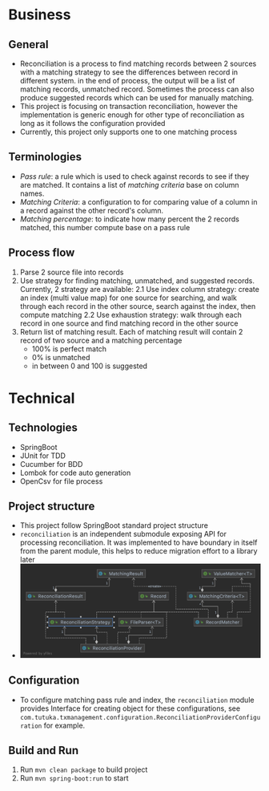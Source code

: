 # Business
## General
 - Reconciliation is a process to find matching records between 2 sources with a matching strategy to see the differences between
 record in different system. in the end of process, the output will be a list of matching records, unmatched record. 
 Sometimes the process can also produce suggested records which can be used for manually matching. 
 - This project is focusing on transaction reconciliation, however the implementation is generic enough for other type of reconciliation 
 as long as it follows the configuration provided
 - Currently, this project only supports one to one matching process
## Terminologies
 - *Pass rule*: a rule which is used to check against records to see if they are matched. It contains a list of *matching criteria* base on column names.
 - *Matching Criteria*: a configuration to for comparing value of a column in a record against the other record's column.
 - *Matching percentage*: to indicate how many percent the 2 records matched, this number compute base on a pass rule
## Process flow
 1. Parse 2 source file into records
 2. Use strategy for finding matching, unmatched, and suggested records. Currently, 2 strategy are available:
    2.1 Use index column strategy: create an index (multi value map) for one source for searching, 
    and walk through each record in the other source, search against the index, then compute matching 
    2.2 Use exhaustion strategy: walk through each record in one source and find matching record in the other source
 3. Return list of matching result. Each of matching result will contain 2 record of two source and a matching percentage
    - 100% is perfect match
    - 0% is unmatched
    - in between 0 and 100 is suggested
# Technical
## Technologies
- SpringBoot
- JUnit for TDD
- Cucumber for BDD
- Lombok for code auto generation
- OpenCsv for file process
## Project structure
- This project follow SpringBoot standard project structure
- `reconciliation` is an independent submodule exposing API for processing reconciliation.
It was implemented to have boundary in itself from the parent module, this helps to reduce migration effort to a library later
- ![reconciliation module model](reconcile_model.png)

## Configuration
- To configure matching pass rule and index, the `reconciliation` module provides Interface for creating object for these configurations, 
see `com.tutuka.txmanagement.configuration.ReconciliationProviderConfiguration` for example.

## Build and Run
 1. Run `mvn clean package` to build project
 2. Run `mvn spring-boot:run` to start
